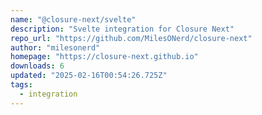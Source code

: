 ```yaml
---
name: "@closure-next/svelte"
description: "Svelte integration for Closure Next"
repo_url: "https://github.com/MilesONerd/closure-next"
author: "milesonerd"
homepage: "https://closure-next.github.io"
downloads: 6
updated: "2025-02-16T00:54:26.725Z"
tags: 
  - integration
---
```

